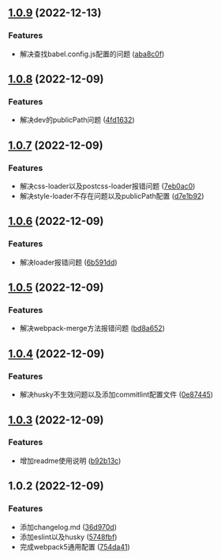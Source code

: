 ## [1.0.9](https://github.com/confuciusthinker/my-webpack-common/compare/v1.0.8...v1.0.9) (2022-12-13)


### Features

* 解决查找babel.config.js配置的问题 ([aba8c0f](https://github.com/confuciusthinker/my-webpack-common/commit/aba8c0f21718562a669d68fe1a31d316354cbcc8))



## [1.0.8](https://github.com/confuciusthinker/my-webpack-common/compare/v1.0.7...v1.0.8) (2022-12-09)


### Features

* 解决dev的publicPath问题 ([4fd1632](https://github.com/confuciusthinker/my-webpack-common/commit/4fd163215deaee72ecff14fa6a06dc4d2666b4f3))



## [1.0.7](https://github.com/confuciusthinker/my-webpack-common/compare/v1.0.6...v1.0.7) (2022-12-09)


### Features

* 解决css-loader以及postcss-loader报错问题 ([7eb0ac0](https://github.com/confuciusthinker/my-webpack-common/commit/7eb0ac06d95487868626c4566441f33f5af5049f))
* 解决style-loader不存在问题以及publicPath配置 ([d7e1b92](https://github.com/confuciusthinker/my-webpack-common/commit/d7e1b92c8ccc08a8a0ef7e3d5783281e4cf242d3))



## [1.0.6](https://github.com/confuciusthinker/my-webpack-common/compare/v1.0.5...v1.0.6) (2022-12-09)


### Features

* 解决loader报错问题 ([6b591dd](https://github.com/confuciusthinker/my-webpack-common/commit/6b591dd2bf9017b4f7ff428b923d535bdd66c1e0))



## [1.0.5](https://github.com/confuciusthinker/my-webpack-common/compare/v1.0.4...v1.0.5) (2022-12-09)


### Features

* 解决webpack-merge方法报错问题 ([bd8a652](https://github.com/confuciusthinker/my-webpack-common/commit/bd8a652ee328b6d282ecda635ef7e31f26fda438))



## [1.0.4](https://github.com/confuciusthinker/my-webpack-common/compare/v1.0.3...v1.0.4) (2022-12-09)


### Features

* 解决husky不生效问题以及添加commitlint配置文件 ([0e87445](https://github.com/confuciusthinker/my-webpack-common/commit/0e87445b9c675cef8a0d777c88756da2cfb4a47b))



## [1.0.3](https://github.com/confuciusthinker/my-webpack-common/compare/v1.0.2...v1.0.3) (2022-12-09)


### Features

* 增加readme使用说明 ([b92b13c](https://github.com/confuciusthinker/my-webpack-common/commit/b92b13c66e1acc0a91ceb135b174b9a3f596b7ad))



## 1.0.2 (2022-12-09)


### Features

* 添加changelog.md ([36d970d](https://github.com/confuciusthinker/my-webpack-common/commit/36d970dea22753259a8e0893e070a07d4f9b281e))
* 添加eslint以及husky ([5748fbf](https://github.com/confuciusthinker/my-webpack-common/commit/5748fbfcf99e4a9cc6a2f7ef4986360871f06db1))
* 完成webpack5通用配置 ([754da41](https://github.com/confuciusthinker/my-webpack-common/commit/754da41b12f7571e3311e1553869a23df4b0fbb8))



